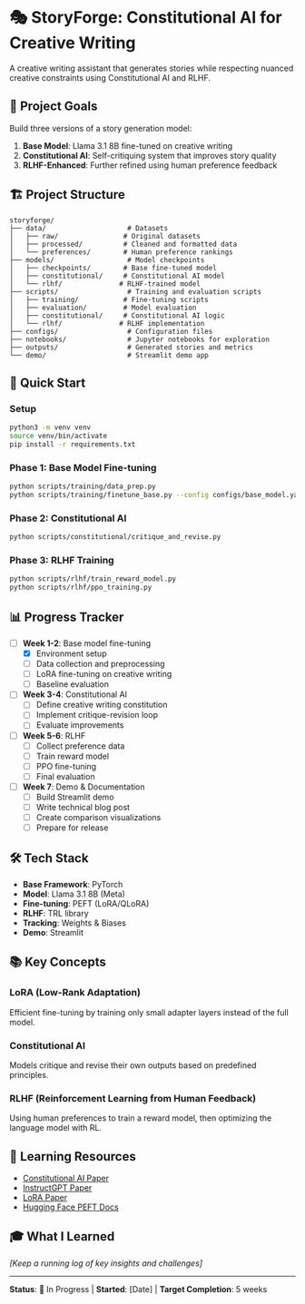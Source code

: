 # 🎭 StoryForge: Constitutional AI for Creative Writing

A creative writing assistant that generates stories while respecting nuanced creative constraints using Constitutional AI and RLHF.

## 🎯 Project Goals

Build three versions of a story generation model:
1. **Base Model**: Llama 3.1 8B fine-tuned on creative writing
2. **Constitutional AI**: Self-critiquing system that improves story quality
3. **RLHF-Enhanced**: Further refined using human preference feedback

## 🏗️ Project Structure

```
storyforge/
├── data/                    # Datasets
│   ├── raw/                # Original datasets
│   ├── processed/          # Cleaned and formatted data
│   └── preferences/        # Human preference rankings
├── models/                  # Model checkpoints
│   ├── checkpoints/        # Base fine-tuned model
│   ├── constitutional/     # Constitutional AI model
│   └── rlhf/              # RLHF-trained model
├── scripts/                 # Training and evaluation scripts
│   ├── training/           # Fine-tuning scripts
│   ├── evaluation/         # Model evaluation
│   ├── constitutional/     # Constitutional AI logic
│   └── rlhf/              # RLHF implementation
├── configs/                 # Configuration files
├── notebooks/               # Jupyter notebooks for exploration
├── outputs/                 # Generated stories and metrics
└── demo/                    # Streamlit demo app
```

## 🚀 Quick Start

### Setup
```bash
python3 -m venv venv
source venv/bin/activate
pip install -r requirements.txt
```

### Phase 1: Base Model Fine-tuning
```bash
python scripts/training/data_prep.py
python scripts/training/finetune_base.py --config configs/base_model.yaml
```

### Phase 2: Constitutional AI
```bash
python scripts/constitutional/critique_and_revise.py
```

### Phase 3: RLHF Training
```bash
python scripts/rlhf/train_reward_model.py
python scripts/rlhf/ppo_training.py
```

## 📊 Progress Tracker

- [ ] **Week 1-2**: Base model fine-tuning
  - [x] Environment setup
  - [ ] Data collection and preprocessing
  - [ ] LoRA fine-tuning on creative writing
  - [ ] Baseline evaluation
  
- [ ] **Week 3-4**: Constitutional AI
  - [ ] Define creative writing constitution
  - [ ] Implement critique-revision loop
  - [ ] Evaluate improvements
  
- [ ] **Week 5-6**: RLHF
  - [ ] Collect preference data
  - [ ] Train reward model
  - [ ] PPO fine-tuning
  - [ ] Final evaluation
  
- [ ] **Week 7**: Demo & Documentation
  - [ ] Build Streamlit demo
  - [ ] Write technical blog post
  - [ ] Create comparison visualizations
  - [ ] Prepare for release

## 🛠️ Tech Stack

- **Base Framework**: PyTorch
- **Model**: Llama 3.1 8B (Meta)
- **Fine-tuning**: PEFT (LoRA/QLoRA)
- **RLHF**: TRL library
- **Tracking**: Weights & Biases
- **Demo**: Streamlit

## 📚 Key Concepts

### LoRA (Low-Rank Adaptation)
Efficient fine-tuning by training only small adapter layers instead of the full model.

### Constitutional AI
Models critique and revise their own outputs based on predefined principles.

### RLHF (Reinforcement Learning from Human Feedback)
Using human preferences to train a reward model, then optimizing the language model with RL.

## 📖 Learning Resources

- [Constitutional AI Paper](https://arxiv.org/abs/2212.08073)
- [InstructGPT Paper](https://arxiv.org/abs/2203.02155)
- [LoRA Paper](https://arxiv.org/abs/2106.09685)
- [Hugging Face PEFT Docs](https://huggingface.co/docs/peft)

## 🎓 What I Learned

*[Keep a running log of key insights and challenges]*

---

**Status**: 🚧 In Progress | **Started**: [Date] | **Target Completion**: 5 weeks